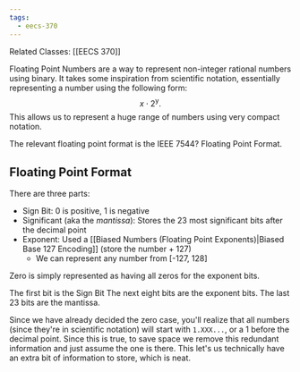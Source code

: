 ```yaml
---
tags:
  - eecs-370
---
```

Related Classes: [[EECS 370]]

Floating Point Numbers are a way to represent non-integer rational numbers using binary. It takes some inspiration from scientific notation, essentially representing a number using the following form:
$$ x \cdot 2 ^ {\text{y}}.$$
This allows us to represent a huge range of numbers using very compact notation.

The relevant floating point format is the IEEE 7544? Floating Point Format.

## Floating Point Format

There are three parts:
- Sign Bit: 0 is positive, 1 is negative
- Significant (aka the *mantissa*): Stores the 23 most significant bits after the decimal point
- Exponent: Used a [[Biased Numbers (Floating Point Exponents)|Biased Base 127 Encoding]] (store the number + 127)
	- We can represent any number from [-127, 128]

Zero is simply represented as having all zeros for the exponent bits.

The first bit is the Sign Bit
The next eight bits are the exponent bits.
The last 23 bits are the mantissa.

Since we have already decided the zero case, you'll realize that all numbers (since they're in scientific notation) will start with `1.XXX...`, or a 1 before the decimal point. Since this is true, to save space we remove this redundant information and just assume the one is there. This let's us technically have an extra bit of information to store, which is neat.



